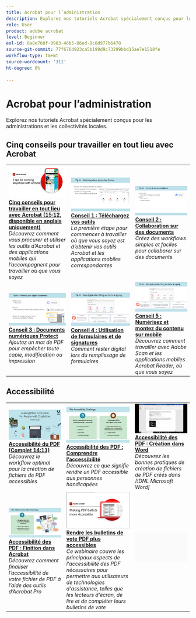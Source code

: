 ```yaml
---
title: Acrobat pour l’administration
description: Explorez nos tutoriels Acrobat spécialement conçus pour les administrations et les collectivités locales
role: User
product: adobe acrobat
level: Beginner
exl-id: 8a8e760f-0983-46b5-86ed-8c8d977b6478
source-git-commit: 77f676d923ca5b199d9c73299bbd15ae7e1518fe
workflow-type: tm+mt
source-wordcount: '311'
ht-degree: 0%

---
```


# Acrobat pour l’administration

Explorez nos tutoriels Acrobat spécialement conçus pour les administrations et les collectivités locales.

## Cinq conseils pour travailler en tout lieu avec Acrobat

<table style="table-layout:fixed">
<tr>
  <td>
    <a href="5-tips-for-working-anywhere-with-acrobat-dc-for-government.md">
      <img alt="Cinq conseils pour travailler en tout lieu avec Acrobat (15:12, disponible en anglais uniquement)" src="../../assets/5tipscomplete.png" />
    </a>
    <div>
    <a href="5-tips-for-working-anywhere-with-acrobat-dc-for-government.md"><strong>Cinq conseils pour travailler en tout lieu avec Acrobat (15:12, disponible en anglais uniquement)</strong></a>
    </div>
    <em>Découvrez comment vous procurer et utiliser les outils d’Acrobat et des applications mobiles qui l’accompagnent pour travailler où que vous soyez</em>
    <br>
  </td>
  <td>
    <a href="get-your-tools.md">
      <img alt="Conseil 1 : Téléchargez vos outils" src="../../assets/Tip1.png" />
    </a>
    <div>
    <a href="get-your-tools.md"><strong>Conseil 1 : Téléchargez vos outils</strong></a>
    </div>
    <em>La première étape pour commencer à travailler où que vous soyez est d’obtenir vos outils Acrobat et les applications mobiles correspondantes</em>
    <br>
  </td>  
  <td>
    <a href="collaborate-on-documents.md">
      <img alt="Conseil 2 : Collaboration sur des documents" src="../../assets/Tip2.png" />
    </a>
    <div>
    <a href="collaborate-on-documents.md"><strong>Conseil 2 : Collaboration sur des documents</strong></a>
    </div>
    <em>Créez des workflows simples et faciles pour collaborer sur des documents</em>
    <br>
  </td>  
</tr>
<tr>
  <td>
    <a href="protect-digital-documents.md">
      <img alt="Conseil : Documents numériques 3Protect" src="../../assets/Tip3.png" />
    </a>
    <div>
    <a href="protect-digital-documents.md"><strong>Conseil 3 : Documents numériques Protect</strong></a>
    </div>
    <em>Ajoutez un mot de PDF pour empêcher toute copie, modification ou impression</em>
    <br>
  </td>
  <td>
    <a href="work-with-forms-and-signatures.md">
      <img alt="Conseil 4 : Utilisation de formulaires et de signatures" src="../../assets/Tip4.png" />
    </a>
    <div>
    <a href="work-with-forms-and-signatures.md"><strong>Conseil 4 : Utilisation de formulaires et de signatures</strong></a>
    </div>
    <em>Comment rester digital lors du remplissage de formulaires</em>
    <br>
  </td>
  <td>
    <a href="scan-and-edit-on-mobile.md">
      <img alt="Conseil 5 : Numérisez et montez du contenu sur mobile" src="../../assets/Tip5.png" />
    </a>
    <div>
    <a href="scan-and-edit-on-mobile.md"><strong>Conseil 5 : Numérisez et montez du contenu sur mobile</strong></a>
    </div>
    <em>Découvrez comment travailler avec Adobe Scan et les applications mobiles Acrobat Reader, où que vous soyez</em>
    <br>
  </td>
</tr>
</table>

## Accessibilité

<table>
<tr>
  <td>
    <a href="making-pdfs-accessible.md">
      <img alt="Accessibilité du PDF (Complet 14:11)" src="../../assets/Accessiblecomplete.png" />
    </a>
    <div>
    <a href="making-pdfs-accessible.md"><strong>Accessibilité du PDF (Complet 14:11)</strong></a>
    </div>
    <em>Découvrez le workflow optimal pour la création de fichiers de PDF accessibles</em>
    <br>
  </td>
  <td>
    <a href="understanding-accessibility.md">
      <img alt="Accessibilité des PDF : Comprendre l’accessibilité" src="../../assets/Accessibiityunderstanding.png" />
    </a>
    <div>
    <a href="understanding-accessibility.md"><strong>Accessibilité des PDF : Comprendre l’accessibilité</strong></a>
    </div>
    <em>Découvrez ce que signifie rendre un PDF accessible aux personnes handicapées</em>
    <br>
  </td>  
  <td>
    <a href="collaborate-on-documents.md">
      <img alt="Accessibilité des PDF : Création dans Word" src="../../assets/Accessibilityword.png" />
    </a>
    <div>
    <a href="collaborate-on-documents.md"><strong>Accessibilité des PDF : Création dans Word</strong></a>
    </div>
    <em>Découvrez les bonnes pratiques de création de fichiers de PDF créés dans [!DNL Microsoft Word]</em>
    <br>
  </td>  
</tr>
<tr>
  <td>
    <a href="finishing-in-acrobat.md">
      <img alt="Accessibilité des PDF : Finition dans Acrobat" src="../../assets/Accessibilityacrobat.png" />
    </a>
    <div>
    <a href="finishing-in-acrobat.md"><strong>Accessibilité des PDF : Finition dans Acrobat</strong></a>
    </div>
    <em>Découvrez comment finaliser l’accessibilité de votre fichier de PDF à l’aide des outils d’Acrobat Pro</em>
    <br>
  </td>
  <td>
    <a href="making-pdf-ballots-accessible.md">
      <img alt="Rendre les bulletins de vote PDF plus accessibles" src="../../assets/Accessibleballots.png" />
    </a>
    <div>
    <a href="making-pdf-ballots-accessible.md"><strong>Rendre les bulletins de vote PDF plus accessibles</strong></a>
    </div>
    <em>Ce webinaire couvre les principaux aspects de l'accessibilité des PDF nécessaires pour permettre aux utilisateurs de technologies d'assistance, telles que les lecteurs d'écran, de lire et de compléter leurs bulletins de vote</em>
    <br>
  </td>  
  <td>
   <img alt="Espaceur" src="../../assets/Grayspacer.png" />
    <div>
    <br>
  </td>
</tr>
</table>
